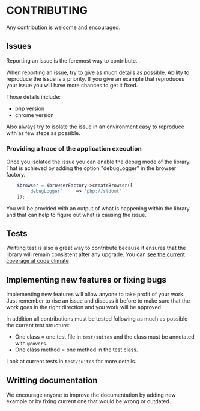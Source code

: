 CONTRIBUTING
============

Any contribution is welcome and encouraged.

Issues
------

Reporting an issue is the foremost way to contribute.

When reporting an issue, try to give as much details as possible. Ability to reproduce the issue is a priority.
If you give an example that reproduces your issue you will have more chances to get it fixed.

Those details include: 

- php version
- chrome version

Also always try to isolate the issue in an environment easy to reproduce with as few steps as possible.

### Providing a trace of the application execution

Once you isolated the issue you can enable the debug mode of the library. That is achieved by adding the option "debugLogger" in the browser factory.

```php
    $browser = $browserFactory->createBrowser([
        'debugLogger'     => 'php://stdout'
    ]);
```

You will be provided with an output of what is happening within the library and that can help to figure out what is causing the issue.

Tests
-----

Writting test is also a great way to contribute because it ensures that the library will remain consistent after any upgrade. You can [see the current coverage at code climate](https://codeclimate.com/github/gsouf/headless-chromium-php/coverage)

Implementing new features or fixing bugs
----------------------------------------

Implementing new features will allow anyone to take profit of your work. Just remember to rise an issue and discuss it before to make sure that the work goes in the right direction and you work will be approved.

In addition all contributions must be tested following as much as possible the current test structure:
- One class = one test file in ``test/suites`` and the class must be annotated with ``@covers``.
- One class method = one method in the test class.

Look at current tests in ``test/suites`` for more details.

Writting documentation
----------------------

We encourage anyone to improve the documentation by adding new example or by fixing current one that would be wrong or outdated.
